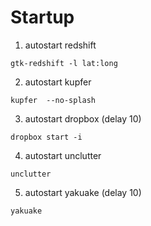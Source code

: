 # Startup

1. autostart redshift

```
gtk-redshift -l lat:long
```

2. autostart kupfer

```
kupfer  --no-splash
```

3. autostart dropbox (delay 10)

```
dropbox start -i
```

4. autostart unclutter

```
unclutter
```

5. autostart yakuake (delay 10)

```
yakuake
```
